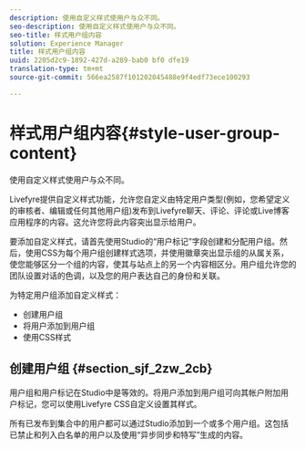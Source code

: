```yaml
---
description: 使用自定义样式使用户与众不同。
seo-description: 使用自定义样式使用户与众不同。
seo-title: 样式用户组内容
solution: Experience Manager
title: 样式用户组内容
uuid: 2205d2c9-1892-427d-a289-bab0 bf0 dfe19
translation-type: tm+mt
source-git-commit: 566ea2587f101202045488e9f4edf73ece100293

---
```



# 样式用户组内容{#style-user-group-content}

使用自定义样式使用户与众不同。

Livefyre提供自定义样式功能，允许您自定义由特定用户类型(例如，您希望定义的审核者、编辑或任何其他用户组)发布到Livefyre聊天、评论、评论或Live博客应用程序的内容。这允许您将此内容突出显示给用户。

要添加自定义样式，请首先使用Studio的“用户标记”字段创建和分配用户组。然后，使用CSS为每个用户组创建样式选项，并使用徽章突出显示组的从属关系，使您能够区分一个组的内容，使其与站点上的另一个内容相区分。用户组允许您的团队设置对话的色调，以及您的用户表达自己的身份和关联。

为特定用户组添加自定义样式：

* 创建用户组
* 将用户添加到用户组
* 使用CSS样式

## 创建用户组 {#section_sjf_2zw_2cb}

用户组和用户标记在Studio中是等效的。将用户添加到用户组可向其帐户附加用户标记，您可以使用Livefyre CSS自定义设置其样式。

所有已发布到集合中的用户都可以通过Studio添加到一个或多个用户组。这包括已禁止和列入白名单的用户以及使用“异步同步和特写”生成的内容。

